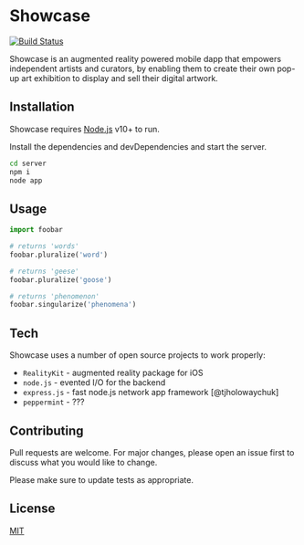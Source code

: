 # Showcase
[![Build Status](https://travis-ci.org/joemccann/dillinger.svg?branch=master)](https://travis-ci.org/joemccann/dillinger)

Showcase is an augmented reality powered mobile dapp that empowers independent artists and curators, by enabling them to create their own pop-up art exhibition to display and sell their digital artwork.

## Installation

Showcase requires [Node.js](https://nodejs.org/) v10+ to run.

Install the dependencies and devDependencies and start the server.

```sh
cd server
npm i
node app
```

## Usage

```python
import foobar

# returns 'words'
foobar.pluralize('word')

# returns 'geese'
foobar.pluralize('goose')

# returns 'phenomenon'
foobar.singularize('phenomena')
```

## Tech

Showcase uses a number of open source projects to work properly:

- `RealityKit` - augmented reality package for iOS
- `node.js` - evented I/O for the backend
- `express.js` - fast node.js network app framework [@tjholowaychuk]
- `peppermint` - ???


## Contributing

Pull requests are welcome. For major changes, please open an issue first
to discuss what you would like to change.

Please make sure to update tests as appropriate.

## License

[MIT](https://choosealicense.com/licenses/mit/)
